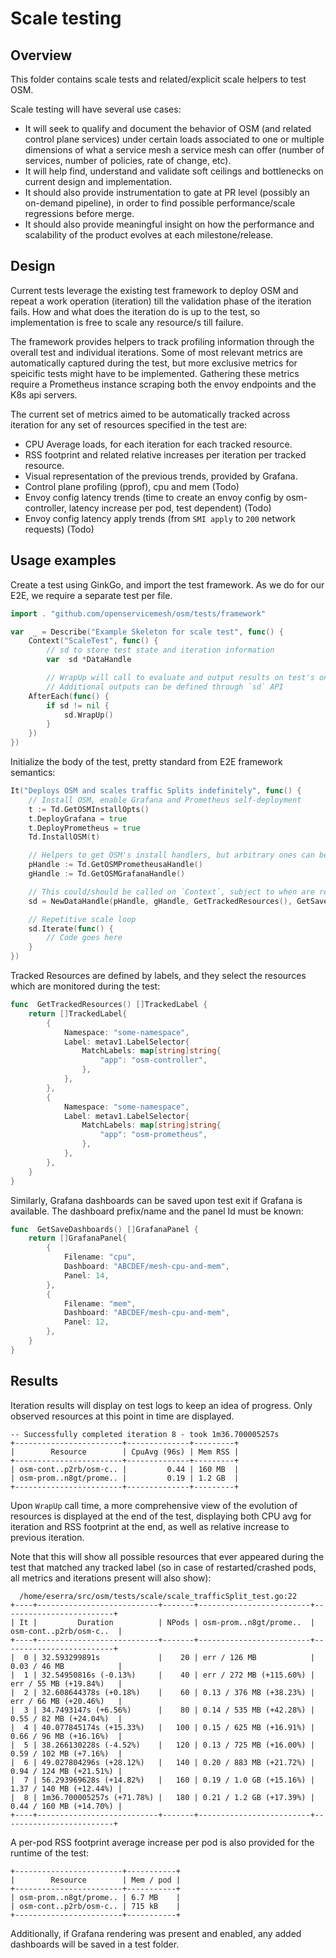 # Scale testing
## Overview
This folder contains scale tests and related/explicit scale helpers to test OSM.

Scale testing will have several use cases:
- It will seek to qualify and document the behavior of OSM (and related control plane services) under certain loads associated to one or multiple dimensions of what a service mesh a service mesh can offer (number of services, number of policies, rate of change, etc).
- It will help find, understand and validate soft ceilings and bottlenecks on current design and implementation.
- It should also provide instrumentation to gate at PR level (possibly an on-demand pipeline), in order to find possible performance/scale regressions before merge.
- It should also provide meaningful insight on how the performance and scalability of the product evolves at each milestone/release.

## Design

Current tests leverage the existing test framework to deploy OSM and repeat a work operation (iteration) till the validation phase of the iteration fails. How and what does the iteration do is up to the test, so implementation is free to scale any resource/s till failure.

The framework provides helpers to track profiling information through the overall test and individual iterations. Some of most relevant metrics are automatically captured during the test, but more exclusive metrics for speicific tests might have to be implemented. 
Gathering these metrics require a Prometheus instance scraping both the envoy endpoints and the K8s api servers.

The current set of metrics aimed  to be automatically tracked across iteration for any set of resources specified in the test are:
- CPU Average loads, for each iteration for each tracked resource.
- RSS footprint and related relative increases per iteration per tracked resource.
- Visual representation of the previous trends, provided by Grafana.
- Control plane profiling (pprof), cpu and mem (Todo)
- Envoy config latency trends (time to create an envoy config by osm-controller, latency increase per pod, test dependent) (Todo)
- Envoy config latency apply trends (from  `SMI apply`  to  `200` network requests) (Todo)


## Usage examples
Create a test using GinkGo, and import the test framework. As we do for our E2E, we require a separate test per file.
```go
import . "github.com/openservicemesh/osm/tests/framework"

var  _ = Describe("Example Skeleton for scale test", func() {
	Context("ScaleTest", func() {
		// sd to store test state and iteration information
		var  sd *DataHandle

		// WrapUp will call to evaluate and output results on test's on os.Stdout.
		// Additional outputs can be defined through `sd` API
	AfterEach(func() {
		if sd != nil {
			sd.WrapUp()
		}
	})
})
```

Initialize the body of the test, pretty standard from E2E framework semantics:
```go
It("Deploys OSM and scales traffic Splits indefinitely", func() {
	// Install OSM, enable Grafana and Prometheus self-deployment
	t := Td.GetOSMInstallOpts()
	t.DeployGrafana = true
	t.DeployPrometheus = true
	Td.InstallOSM(t)

	// Helpers to get OSM's install handlers, but arbitrary ones can be provided
	pHandle := Td.GetOSMPrometheusaHandle()
	gHandle := Td.GetOSMGrafanaHandle()

	// This could/should be called on `Context`, subject to when are resources available
	sd = NewDataHandle(pHandle, gHandle, GetTrackedResources(), GetSaveDashboards())	

	// Repetitive scale loop
	sd.Iterate(func() {
		// Code goes here
	}
})
```

Tracked Resources are defined by labels, and they select the resources which are monitored during the test:
```go
func  GetTrackedResources() []TrackedLabel {
	return []TrackedLabel{
		{
			Namespace: "some-namespace",
			Label: metav1.LabelSelector{
				MatchLabels: map[string]string{
					"app": "osm-controller",
				},
			},
		},
		{
			Namespace: "some-namespace",
			Label: metav1.LabelSelector{
				MatchLabels: map[string]string{
					"app": "osm-prometheus",
				},
			},
		},
	}
}
```

Similarly, Grafana dashboards can be saved upon test exit if Grafana is available. The dashboard prefix/name and the panel Id must be known:
```go
func  GetSaveDashboards() []GrafanaPanel {
	return []GrafanaPanel{
		{
			Filename: "cpu",
			Dashboard: "ABCDEF/mesh-cpu-and-mem",
			Panel: 14,
		},
		{
			Filename: "mem",
			Dashboard: "ABCDEF/mesh-cpu-and-mem",
			Panel: 12,
		},
	}
}
```

## Results
 Iteration results will display on test logs to keep an idea of progress.
Only observed resources at this point in time are displayed.
```
-- Successfully completed iteration 8 - took 1m36.700005257s
+------------------------+--------------+---------+
|        Resource        | CpuAvg (96s) | Mem RSS |
+------------------------+--------------+---------+
| osm-cont..p2rb/osm-c.. |         0.44 | 160 MB  |
| osm-prom..n8gt/prome.. |         0.19 | 1.2 GB  |
+------------------------+--------------+---------+
```

Upon `WrapUp` call time, a more comprehensive view of the evolution of resources is displayed at the end of the test, displaying both CPU avg for iteration and RSS footprint at the end, as well as relative increase to previous iteration.

Note that this will  show all possible resources that ever appeared during the test that matched any tracked label (so in case of restarted/crashed pods, all metrics and iterations present will also show):
```[AfterEach] ScaleClientServerTrafficSplit
  /home/eserra/src/osm/tests/scale/scale_trafficSplit_test.go:22
+----+---------------------------+-------+-------------------------+-------------------------+
| It |         Duration          | NPods | osm-prom..n8gt/prome..  | osm-cont..p2rb/osm-c..  |
+----+---------------------------+-------+-------------------------+-------------------------+
|  0 | 32.593299891s             |    20 | err / 126 MB            | 0.03 / 46 MB            |
|  1 | 32.54950816s (-0.13%)     |    40 | err / 272 MB (+115.60%) | err / 55 MB (+19.84%)   |
|  2 | 32.608644378s (+0.18%)    |    60 | 0.13 / 376 MB (+38.23%) | err / 66 MB (+20.46%)   |
|  3 | 34.7493147s (+6.56%)      |    80 | 0.14 / 535 MB (+42.28%) | 0.55 / 82 MB (+24.04%)  |
|  4 | 40.077845174s (+15.33%)   |   100 | 0.15 / 625 MB (+16.91%) | 0.66 / 96 MB (+16.16%)  |
|  5 | 38.266130228s (-4.52%)    |   120 | 0.13 / 725 MB (+16.00%) | 0.59 / 102 MB (+7.16%)  |
|  6 | 49.027804296s (+28.12%)   |   140 | 0.20 / 883 MB (+21.72%) | 0.94 / 124 MB (+21.51%) |
|  7 | 56.293969628s (+14.82%)   |   160 | 0.19 / 1.0 GB (+15.16%) | 1.37 / 140 MB (+12.44%) |
|  8 | 1m36.700005257s (+71.78%) |   180 | 0.21 / 1.2 GB (+17.39%) | 0.44 / 160 MB (+14.70%) |
+----+---------------------------+-------+-------------------------+-------------------------+
```
A per-pod RSS footprint average increase per pod is also provided for the runtime of the test:
```
+------------------------+-----------+
|        Resource        | Mem / pod |
+------------------------+-----------+
| osm-prom..n8gt/prome.. | 6.7 MB    |
| osm-cont..p2rb/osm-c.. | 715 kB    |
+------------------------+-----------+
```

Additionally, if Grafana rendering was present and enabled, any added dashboards will be saved in a test folder.
